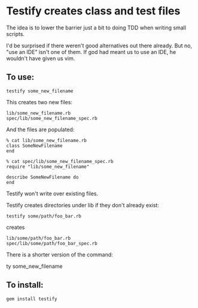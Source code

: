 # Testify creates class and test files

The idea is to lower the barrier just a bit to doing TDD when writing small scripts.

I'd be surprised if there weren't good alternatives out there already. But no, "use an IDE" isn't one of them. If god had meant us to use an IDE, he wouldn't have given us vim.

## To use:

    testify some_new_filename

This creates two new files:

    lib/some_new_filename.rb
    spec/lib/some_new_filename_spec.rb

And the files are populated:

    % cat lib/some_new_filename.rb 
    class SomeNewFilename
    end

    % cat spec/lib/some_new_filename_spec.rb 
    require "lib/some_new_filename"
    
    describe SomeNewFilename do
    end

Testify won't write over existing files.

Testify creates directories under lib if they don't already exist:

    testify some/path/foo_bar.rb

creates

    lib/some/path/foo_bar.rb
    spec/lib/some/path/foo_bar_spec.rb
 
 There is a shorter version of the command:

   ty some_new_filename

## To install:

    gem install testify
